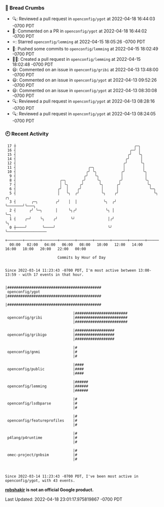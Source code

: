 ### 🍞 Bread Crumbs

 * 🔍: Reviewed a pull request in  `openconfig/ygot` at 2022-04-18 16:44:03 -0700 PDT
 * 💬: Commented on a PR in  `openconfig/ygot` at 2022-04-18 16:44:02 -0700 PDT
 * ⭐️: Starred `openconfig/lemming` at 2022-04-15 18:05:26 -0700 PDT
 * 🚢: Pushed some commits to `openconfig/lemming` at 2022-04-15 18:02:49 -0700 PDT
 * ✍🏼: Created a pull request in `openconfig/lemming` at 2022-04-15 18:02:48 -0700 PDT
 * 😃: Commented on an issue in `openconfig/gribi` at 2022-04-13 13:48:00 -0700 PDT
 * 😃: Commented on an issue in `openconfig/ygot` at 2022-04-13 09:52:26 -0700 PDT
 * 😃: Commented on an issue in `openconfig/ygot` at 2022-04-13 08:30:08 -0700 PDT
 * 🔍: Reviewed a pull request in  `openconfig/ygot` at 2022-04-13 08:28:16 -0700 PDT
 * 🔍: Reviewed a pull request in  `openconfig/ygot` at 2022-04-13 08:24:05 -0700 PDT

### 🕘 Recent Activity
```
 17 ┼                                                      ╭─╮
 16 ┤                                                    ╭─╯ │
 15 ┤                                                   ╭╯   ╰╮
 14 ┤                                                  ╭╯     │
 12 ┤                                                 ╭╯      ╰╮
 11 ┤                                 ╭─╮             │        │
 10 ┤                                ╭╯ ╰╮           ╭╯        ╰╮
  9 ┤                               ╭╯   ╰╮          │          │
  8 ┤                    ╭─╮       ╭╯     ╰╮        ╭╯          ╰╮
  7 ┤                    │ ╰╮     ╭╯       ╰╮      ╭╯            ╰╮
  6 ┤                   ╭╯  │    ╭╯         │      │              ╰─╮
  5 ┤                   │   ╰╮  ╭╯          ╰╮    ╭╯                ╰╮       ╭╮
  3 ┤       ╭─╮        ╭╯    │  │            ╰╮  ╭╯                  ╰───────╯╰───╮
  2 ┤      ╭╯ ╰─╮      │     ╰╮╭╯             ╰╮ │                                ╰─╮
  1 ┤    ╭─╯    ╰╮    ╭╯      ╰╯               │╭╯                                  ╰╮
  0 ┼────╯       ╰────╯                        ╰╯                                    ╰──────────────────
    +───────+───────+───────+───────+───────+───────+───────+───────+───────+───────+───────+───────+────
  00:00   02:00   04:00   06:00   08:00   10:00   12:00   14:00   16:00   18:00   20:00   22:00   00:00   

						Commits by Hour of Day


Since 2022-03-14 11:23:43 -0700 PDT, I'm most active between 13:00-13:59 - with 17 events in that hour.

```



```
                               |###########################################
 openconfig/ygot               |###########################################
                               |###########################################

                               |########################
 openconfig/gribi              |########################
                               |########################

                               |##################
 openconfig/gribigo            |##################
                               |##################

                               |#
 openconfig/gnmi               |#
                               |#

                               |####
 openconfig/public             |####
                               |####

                               |######
 openconfig/lemming            |######
                               |######

                               |#
 openconfig/lsdbparse          |#
                               |#

                               |#
 openconfig/featureprofiles    |#
                               |#

                               |#
 p4lang/p4runtime              |#
                               |#

                               |#
 omec-project/gnbsim           |#
                               |#



Since 2022-03-14 11:23:43 -0700 PDT, I've been most active in openconfig/ygot, with 43 events.

```
**[robshakir](mailto:robjs@google.com) is not an official Google product.**  


Last Updated: 2022-04-18 23:01:17.975819867 -0700 PDT
